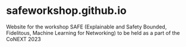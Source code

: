 # safeworkshop.github.io
Website for the workshop SAFE (Explainable and Safety Bounded, Fidelitous, Machine Learning for Networking) to be held as a part of the CoNEXT 2023
